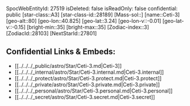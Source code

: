 ﻿---
location: [3.24,40.825,80]
type: Station
tags:
- astro/Star

---
SpocWebEntityId: 27519
isDeleted: false
isReadOnly: false
confidential: public
[star-class::A3]
[star-class-id::28189]
[Mass-sol::]
[name::Ceti-3]
[geo-alt::80]
[geo-lon::40.825]
[geo-lat::3.24]
[geo-lon-v::-0.01]
[geo-lat-v::-0.15]
[bright-min::35]
[bright-max::35]
[Zodiac-index::3]
[ZodiacId::28103]
[NextStarId::27801]



## Confidential Links & Embeds: 
- [[../../../_public/astro/Star/Ceti-3.md|Ceti-3]] 
- [[../../../_internal/astro/Star/Ceti-3.internal.md|Ceti-3.internal]] 
- [[../../../_protect/astro/Star/Ceti-3.protect.md|Ceti-3.protect]] 
- [[../../../_private/astro/Star/Ceti-3.private.md|Ceti-3.private]] 
- [[../../../_personal/astro/Star/Ceti-3.personal.md|Ceti-3.personal]] 
- [[../../../_secret/astro/Star/Ceti-3.secret.md|Ceti-3.secret]]


